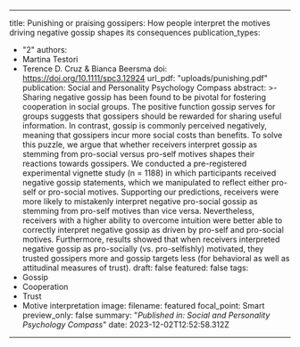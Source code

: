 
---
title: Punishing or praising gossipers: How people interpret the motives driving negative gossip shapes its consequences
publication_types:
  - "2"
authors:
  - Martina Testori
  - Terence D. Cruz & Bianca Beersma
doi: https://doi.org/10.1111/spc3.12924
url_pdf: "uploads/punishing.pdf"
publication: Social and Personality Psychology Compass
abstract: >-
Sharing negative gossip has been found to be pivotal for
fostering cooperation in social groups. The positive function
gossip serves for groups suggests that gossipers should be
rewarded for sharing useful information. In contrast, gossip
is commonly perceived negatively, meaning that gossipers
incur more social costs than benefits. To solve this puzzle,
we argue that whether receivers interpret gossip as stemming from pro-social versus pro-self motives shapes their
reactions towards gossipers. We conducted a pre-registered
experimental vignette study (n = 1188) in which participants
received negative gossip statements, which we manipulated
to reflect either pro-self or pro-social motives. Supporting our predictions, receivers were more likely to mistakenly interpret negative pro-social gossip as stemming from
pro-self motives than vice versa. Nevertheless, receivers
with a higher ability to overcome intuition were better able
to correctly interpret negative gossip as driven by pro-self
and pro-social motives. Furthermore, results showed that
when receivers interpreted negative gossip as pro-socially
(vs. pro-selfishly) motivated, they trusted gossipers more
and gossip targets less (for behavioral as well as attitudinal
measures of trust).
draft: false
featured: false
tags:
  - Gossip
  - Cooperation
  - Trust
  - Motive interpretation
image:
  filename: featured
  focal_point: Smart
  preview_only: false
summary: "*Published in: Social and Personality Psychology Compass*"
date: 2023-12-02T12:52:58.312Z
---
<script type='text/javascript' src='https://d1bxh8uas1mnw7.cloudfront.net/assets/embed.js'></script>

<div data-badge-details="right" data-badge-type="large-donut" data-doi="\[](https://doi.org/10.1038/s41598-022-08670-7)https://doi.org/10.1038/s41598-022-08670-7" data-hide-no-mentions="true" class="altmetric-embed"></div>
